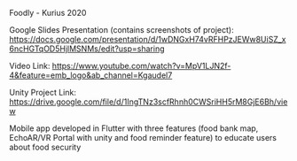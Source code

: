Foodly - Kurius 2020 

Google Slides Presentation (contains screenshots of project): https://docs.google.com/presentation/d/1wDNGxH74vRFHPzJEWw8UiSZ_x6ncHGTqOD5HjlMSNMs/edit?usp=sharing

Video Link: https://www.youtube.com/watch?v=MpV1LJN2f-4&feature=emb_logo&ab_channel=Kgaudel7

Unity Project Link: https://drive.google.com/file/d/1IngTNz3scfRhnh0CWSriHH5rM8GjE6Bh/view

Mobile app developed in Flutter with three features (food bank map, EchoAR/VR Portal with unity and food reminder feature) to educate users about food security
